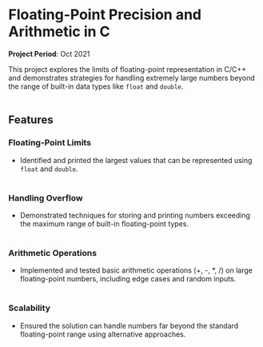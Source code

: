 # Floating-Point Precision and Arithmetic in C
**Project Period**: Oct 2021

This project explores the limits of floating-point representation in C/C++ and demonstrates strategies for handling extremely large numbers beyond the range of built-in data types like `float` and `double`.<br><br>

## Features

### Floating-Point Limits
- Identified and printed the largest values that can be represented using `float` and `double`.<br><br>

### Handling Overflow
- Demonstrated techniques for storing and printing numbers exceeding the maximum range of built-in floating-point types.<br><br>

### Arithmetic Operations
- Implemented and tested basic arithmetic operations (+, -, *, /) on large floating-point numbers, including edge cases and random inputs.<br><br>

### Scalability
- Ensured the solution can handle numbers far beyond the standard floating-point range using alternative approaches.<br><br>
